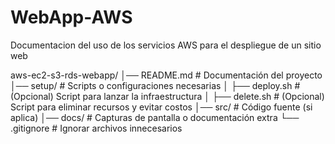 # WebApp-AWS
Documentacion del uso de los servicios AWS para el despliegue de un sitio web


aws-ec2-s3-rds-webapp/
│── README.md             # Documentación del proyecto
│── setup/                # Scripts o configuraciones necesarias
│   ├── deploy.sh         # (Opcional) Script para lanzar la infraestructura
│   ├── delete.sh         # (Opcional) Script para eliminar recursos y evitar costos
│── src/                  # Código fuente (si aplica)
│── docs/                 # Capturas de pantalla o documentación extra
└── .gitignore            # Ignorar archivos innecesarios
